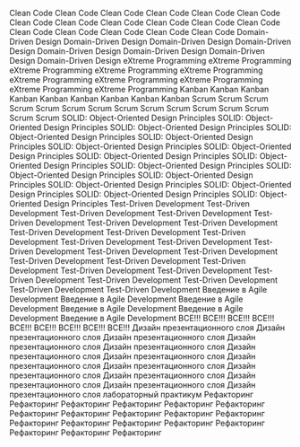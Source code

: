 Clean Code
Clean Code
Clean Code
Clean Code
Clean Code
Clean Code
Clean Code
Clean Code
Clean Code
Clean Code
Clean Code
Clean Code
Clean Code
Clean Code
Clean Code
Clean Code
Clean Code
Domain-Driven Design
Domain-Driven Design
Domain-Driven Design
Domain-Driven Design
Domain-Driven Design
Domain-Driven Design
Domain-Driven Design
Domain-Driven Design
eXtreme Programming
eXtreme Programming
eXtreme Programming
eXtreme Programming
eXtreme Programming
eXtreme Programming
eXtreme Programming
eXtreme Programming
eXtreme Programming
eXtreme Programming
Kanban
Kanban
Kanban
Kanban
Kanban
Kanban
Kanban
Kanban
Kanban
Scrum
Scrum
Scrum
Scrum
Scrum
Scrum
Scrum
Scrum
Scrum
Scrum
Scrum
Scrum
Scrum
Scrum
Scrum
SOLID: Object-Oriented Design Principles
SOLID: Object-Oriented Design Principles
SOLID: Object-Oriented Design Principles
SOLID: Object-Oriented Design Principles
SOLID: Object-Oriented Design Principles
SOLID: Object-Oriented Design Principles
SOLID: Object-Oriented Design Principles
SOLID: Object-Oriented Design Principles
SOLID: Object-Oriented Design Principles
SOLID: Object-Oriented Design Principles
SOLID: Object-Oriented Design Principles
SOLID: Object-Oriented Design Principles
SOLID: Object-Oriented Design Principles
SOLID: Object-Oriented Design Principles
SOLID: Object-Oriented Design Principles
SOLID: Object-Oriented Design Principles
Test-Driven Development
Test-Driven Development
Test-Driven Development
Test-Driven Development
Test-Driven Development
Test-Driven Development
Test-Driven Development
Test-Driven Development
Test-Driven Development
Test-Driven Development
Test-Driven Development
Test-Driven Development
Test-Driven Development
Test-Driven Development
Test-Driven Development
Test-Driven Development
Test-Driven Development
Test-Driven Development
Test-Driven Development
Test-Driven Development
Test-Driven Development
Test-Driven Development
Test-Driven Development
Test-Driven Development
Test-Driven Development
Введение в Agile Development
Введение в Agile Development
Введение в Agile Development
Введение в Agile Development
Введение в Agile Development
Введение в Agile Development
ВСЕ!!!
ВСЕ!!!
ВСЕ!!!
ВСЕ!!!
ВСЕ!!!
ВСЕ!!!
ВСЕ!!!
ВСЕ!!!
ВСЕ!!!
Дизайн презентационного слоя
Дизайн презентационного слоя
Дизайн презентационного слоя
Дизайн презентационного слоя
Дизайн презентационного слоя
Дизайн презентационного слоя
Дизайн презентационного слоя
Дизайн презентационного слоя
Дизайн презентационного слоя
Дизайн презентационного слоя
Дизайн презентационного слоя
Дизайн презентационного слоя
Дизайн презентационного слоя
Дизайн презентационного слоя
лабораторный практикум
Рефакторинг
Рефакторинг
Рефакторинг
Рефакторинг
Рефакторинг
Рефакторинг
Рефакторинг
Рефакторинг
Рефакторинг
Рефакторинг
Рефакторинг
Рефакторинг
Рефакторинг
Рефакторинг
Рефакторинг
Рефакторинг
Рефакторинг
Рефакторинг
Рефакторинг